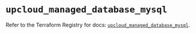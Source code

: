 # `upcloud_managed_database_mysql`

Refer to the Terraform Registry for docs: [`upcloud_managed_database_mysql`](https://registry.terraform.io/providers/upcloudltd/upcloud/5.20.2/docs/resources/managed_database_mysql).
